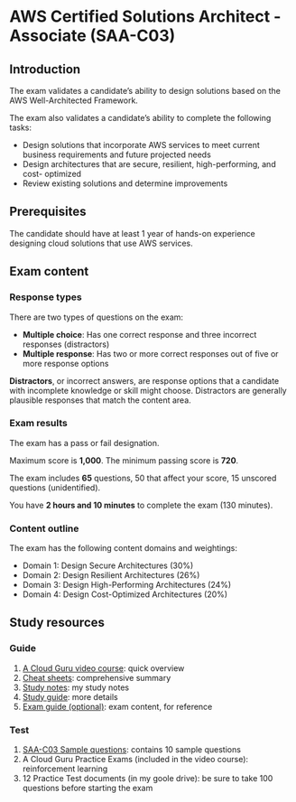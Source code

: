 # AWS Certified Solutions Architect - Associate (SAA-C03)

## Introduction

The exam validates a candidate’s ability to design solutions based on the AWS Well-Architected Framework.

The exam also validates a candidate’s ability to complete the following tasks:
- Design solutions that incorporate AWS services to meet current business requirements and future projected needs
- Design architectures that are secure, resilient, high-performing, and cost- optimized
- Review existing solutions and determine improvements


## Prerequisites

The candidate should have at least 1 year of hands-on experience designing cloud solutions that use AWS services.


## Exam content

### Response types

There are two types of questions on the exam:
- **Multiple choice**: Has one correct response and three incorrect responses (distractors)
- **Multiple response**: Has two or more correct responses out of five or more response options

**Distractors**, or incorrect answers, are response options that a candidate with incomplete knowledge or skill might choose. Distractors are generally plausible responses that match the content area.


### Exam results

The exam has a pass or fail designation.

Maximum score is **1,000**. The minimum passing score is **720**. 

The exam includes **65** questions, 50 that affect your score, 15 unscored questions (unidentified).

You have **2 hours and 10 minutes** to complete the exam (130 minutes).


### Content outline

The exam has the following content domains and weightings:
- Domain 1: Design Secure Architectures (30%)
- Domain 2: Design Resilient Architectures (26%)
- Domain 3: Design High-Performing Architectures (24%)
- Domain 4: Design Cost-Optimized Architectures (20%)


## Study resources

### Guide

1. [A Cloud Guru video course](https://learn.acloud.guru/course/certified-solutions-architect-associate/dashboard): quick overview
1. [Cheat sheets](https://digitalcloud.training/category/aws-cheat-sheets/aws-solutions-architect-associate/): comprehensive summary
1. [Study notes](https://docs.lamhq.com): my study notes
1. [Study guide](https://www.amazon.com/Certified-Solutions-Architect-Study-Guide-dp-1119982626/dp/1119982626): more details
1. [Exam guide (optional)](https://d1.awsstatic.com/training-and-certification/docs-sa-assoc/AWS-Certified-Solutions-Architect-Associate_Exam-Guide.pdf): exam content, for reference

### Test

1. [SAA-C03 Sample questions](https://d1.awsstatic.com/training-and-certification/docs-sa-assoc/AWS-Certified-Solutions-Architect-Associate_Sample-Questions.pdf): contains 10 sample questions
1. A Cloud Guru Practice Exams (included in the video course): reinforcement learning
1. 12 Practice Test documents (in my goole drive): be sure to take 100 questions before starting the exam
